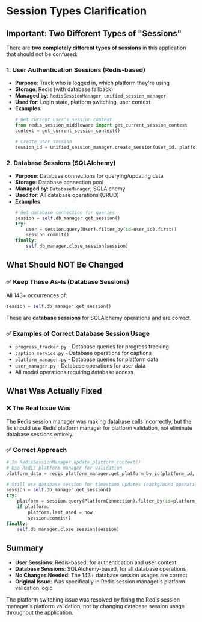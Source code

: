 # Session Types Clarification

## Important: Two Different Types of "Sessions"

There are **two completely different types of sessions** in this application that should not be confused:

### 1. **User Authentication Sessions** (Redis-based)
- **Purpose**: Track who is logged in, which platform they're using
- **Storage**: Redis (with database fallback)
- **Managed by**: `RedisSessionManager`, `unified_session_manager`
- **Used for**: Login state, platform switching, user context
- **Examples**:
  ```python
  # Get current user's session context
  from redis_session_middleware import get_current_session_context
  context = get_current_session_context()
  
  # Create user session
  session_id = unified_session_manager.create_session(user_id, platform_id)
  ```

### 2. **Database Sessions** (SQLAlchemy)
- **Purpose**: Database connections for querying/updating data
- **Storage**: Database connection pool
- **Managed by**: `DatabaseManager`, SQLAlchemy
- **Used for**: All database operations (CRUD)
- **Examples**:
  ```python
  # Get database connection for queries
  session = self.db_manager.get_session()
  try:
      user = session.query(User).filter_by(id=user_id).first()
      session.commit()
  finally:
      self.db_manager.close_session(session)
  ```

## What Should NOT Be Changed

### ✅ **Keep These As-Is** (Database Sessions)
All 143+ occurrences of:
```python
session = self.db_manager.get_session()
```

These are **database sessions** for SQLAlchemy operations and are correct.

### ✅ **Examples of Correct Database Session Usage**
- `progress_tracker.py` - Database queries for progress tracking
- `caption_service.py` - Database operations for captions
- `platform_manager.py` - Database queries for platform data
- `user_manager.py` - Database operations for user data
- All model operations requiring database access

## What Was Actually Fixed

### ❌ **The Real Issue Was**
The Redis session manager was making database calls incorrectly, but the fix should use Redis platform manager for platform validation, not eliminate database sessions entirely.

### ✅ **Correct Approach**
```python
# In RedisSessionManager.update_platform_context()
# Use Redis platform manager for validation
platform_data = redis_platform_manager.get_platform_by_id(platform_id, user_id)

# Still use database session for timestamp updates (background operation)
session = self.db_manager.get_session()
try:
    platform = session.query(PlatformConnection).filter_by(id=platform_id).first()
    if platform:
        platform.last_used = now
        session.commit()
finally:
    self.db_manager.close_session(session)
```

## Summary

- **User Sessions**: Redis-based, for authentication and user context
- **Database Sessions**: SQLAlchemy-based, for all database operations
- **No Changes Needed**: The 143+ database session usages are correct
- **Original Issue**: Was specifically in Redis session manager's platform validation logic

The platform switching issue was resolved by fixing the Redis session manager's platform validation, not by changing database session usage throughout the application.
